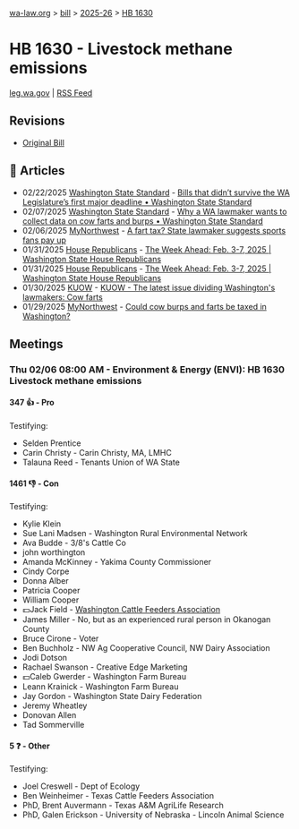 [wa-law.org](/) > [bill](/bill/) > [2025-26](/bill/2025-26/) > [HB 1630](/bill/2025-26/hb/1630/)

# HB 1630 - Livestock methane emissions
[leg.wa.gov](https://app.leg.wa.gov/billsummary?BillNumber=1630&Year=2025&Initiative=false) | [RSS Feed](./rss.xml)

## Revisions
* [Original Bill](1/)

## 📰 Articles
* 02/22/2025 [Washington State Standard](/org/washington_state_standard/) - [Bills that didn’t survive the WA Legislature’s first major deadline • Washington State Standard](https://washingtonstatestandard.com/2025/02/22/rip-bills-that-didnt-survive-the-wa-legislatures-first-major-deadline/#:~:text=House%20Bill%201630)
* 02/07/2025 [Washington State Standard](/org/washington_state_standard/) - [Why a WA lawmaker wants to collect data on cow farts and burps • Washington State Standard](https://washingtonstatestandard.com/2025/02/07/why-a-wa-lawmaker-wants-to-collect-data-on-cow-farts-and-burps/#:~:text=House%20Bill%201630)
* 02/06/2025 [MyNorthwest](/org/mynorthwest/) - [A fart tax? State lawmaker suggests sports fans pay up](https://mynorthwest.com/mynorthwest-politics/fart-tax/4041391#:~:text=House%20Bill%201630)
* 01/31/2025 [House Republicans](/org/house_republicans/) - [The Week Ahead: Feb. 3-7, 2025 | Washington State House Republicans](http://houserepublicans.wa.gov/week/the-week-ahead-feb-3-7-2025/#:~:text=HB%201630)
* 01/31/2025 [House Republicans](/org/house_republicans/) - [The Week Ahead: Feb. 3-7, 2025 | Washington State House Republicans](https://houserepublicans.wa.gov/week/the-week-ahead-feb-3-7-2025/#:~:text=HB%201630)
* 01/30/2025 [KUOW](/org/kuow/) - [KUOW - The latest issue dividing Washington's lawmakers: Cow farts](https://www.kuow.org/stories/the-latest-issue-dividing-washington-s-lawmakers-cow-farts#:~:text=House%20Bill%201630)
* 01/29/2025 [MyNorthwest](/org/mynorthwest/) - [Could cow burps and farts be taxed in Washington?](https://mynorthwest.com/mynorthwest-politics/wa-cow-burps-and-farts/4036217#:~:text=House%20Bill%201630)

## Meetings
### Thu 02/06 08:00 AM - Environment & Energy (ENVI): HB 1630 Livestock methane emissions
#### 347 👍 - Pro
Testifying:
* Selden Prentice
* Carin Christy - Carin Christy, MA, LMHC
* Talauna Reed - Tenants Union of WA State

#### 1461 👎 - Con
Testifying:
* Kylie Klein
* Sue Lani Madsen - Washington Rural Environmental Network
* Ava Budde - 3/8's Cattle Co
* john worthington
* Amanda McKinney - Yakima County Commissioner
* Cindy Corpe
* Donna Alber
* Patricia Cooper
* William Cooper
* 💵Jack Field - [Washington Cattle Feeders Association](/org/washington_cattle_feeders_association/)
* James Miller - No, but as an experienced rural person in Okanogan County
* Bruce Cirone - Voter
* Ben Buchholz - NW Ag Cooperative Council, NW Dairy Association
* Jodi Dotson
* Rachael Swanson - Creative Edge Marketing
* 💵Caleb Gwerder - Washington Farm Bureau
* Leann Krainick - Washington Farm Bureau
* Jay Gordon - Washington State Dairy Federation
* Jeremy Wheatley
* Donovan Allen
* Tad Sommerville

#### 5 ❓ - Other
Testifying:
* Joel Creswell - Dept of Ecology
* Ben Weinheimer - Texas Cattle Feeders Association
* PhD, Brent Auvermann - Texas A&M AgriLife Research
* PhD, Galen Erickson - University of Nebraska - Lincoln Animal Science
